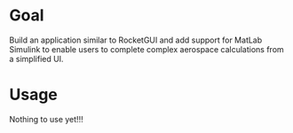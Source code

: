 # Goal
Build an application similar to RocketGUI and add support for MatLab Simulink to enable users to complete complex aerospace calculations from a simplified UI.

# Usage
Nothing to use yet!!!
